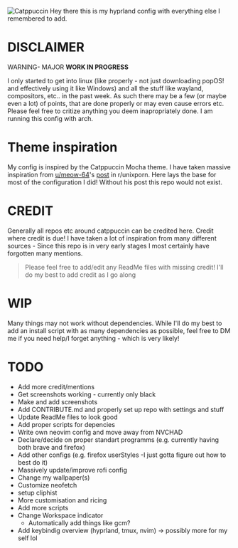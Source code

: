 ![Catppuccin](https://github.com/DefinitelyNotSimon13/Catppuccin-Dotfiles/blob/main/assets/catppuccinCat.png)
Hey there this is my hyprland config with everything else I remembered to add.

# DISCLAIMER 
WARNING- MAJOR **WORK IN PROGRESS**

I only started to get into linux (like properly - not just downloading popOS! and effectively using it like Windows) and all the stuff like wayland, compositors, etc.. in the past week. 
As such there may be a few (or maybe even a lot) of points, that are done properly or may even cause errors etc. Please feel free to critize anything you deem inapropriately done.
I am running this config with arch.


# Theme inspiration
My config is inspired by the Catppuccin Mocha theme.
I have taken massive inspiration from [u/meow-64](https://www.reddit.com/user/meow-64)'s [post](https://www.reddit.com/r/unixporn/comments/ykt6z1/hyprland_catppuccin_with_hyprland) in r/unixporn. Here lays the base for most of the configuration I did!
Without his post this repo would not exist.

# CREDIT
Generally all repos etc around catppuccin can be credited here.
Credit where credit is due!
I have taken a lot of inspiration from many different sources - Since this repo is in very early stages I most certainly have forgotten many mentions.
> Please feel free to add/edit any ReadMe files with missing credit! I'll do my best to add credit as I go along

# WIP
Many things may not work without dependencies. While I'll do my best to add an install script with as many dependencies as possible, feel free to DM me if you need help/I forget anything - which is very likely!

# TODO
- Add more credit/mentions
- Get screenshots working - currently only black
- Make and add screenshots
- Add CONTRIBUTE.md and properly set up repo with settings and stuff
- Update ReadMe files to look good
- Add proper scripts for depencies
- Write own neovim config and move away from NVCHAD
- Declare/decide on proper standart programms (e.g. currently having both brave and firefox)
- Add other configs (e.g. firefox userStyles -I just gotta figure out how to best do it)
- Massively update/improve rofi config
- Change my wallpaper(s)
- Customize neofetch
- setup cliphist
- More customisation and ricing
- Add more scripts
- Change Workspace indicator
  - Automatically add things like gcm?
- Add keybindig overview (hyprland, tmux, nvim) -> possibly more for my self lol
